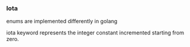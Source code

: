 ### Iota

enums are implemented differently in golang 

iota keyword represents the integer constant incremented starting from zero. 

